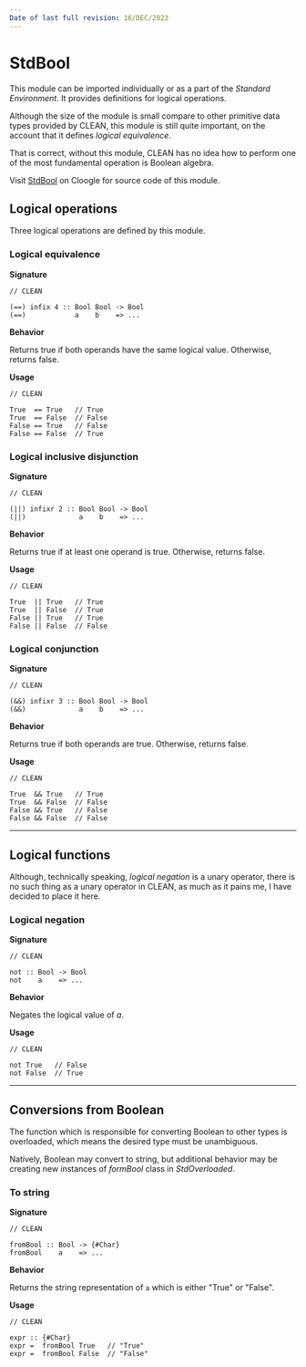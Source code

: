 ```yaml
---
Date of last full revision: 16/DEC/2023
---
```


# StdBool

This module can be imported individually or as a part of the *Standard Environment*.
It provides definitions for logical operations.

Although the size of the module is small compare to other primitive data types provided by CLEAN, this module is still quite important, on the account that it defines *logical equivalence*.

That is correct, without this module, CLEAN has no idea how to perform one of the most fundamental operation is Boolean algebra.

Visit [StdBool](https://cloogle.org/src/#base-stdenv/StdBool;icl;line=1) on Cloogle for source code of this module.

## Logical operations

Three logical operations are defined by this module.

### Logical equivalence

**Signature**

```clean
// CLEAN

(==) infix 4 :: Bool Bool -> Bool
(==)            a    b    => ...
```

**Behavior**

Returns true if both operands have the same logical value.
Otherwise, returns false.

**Usage**

```clean
// CLEAN

True  == True   // True
True  == False  // False
False == True   // False
False == False  // True
```

### Logical inclusive disjunction

**Signature**

```clean
// CLEAN

(||) infixr 2 :: Bool Bool -> Bool
(||)             a    b    => ...
```

**Behavior**

Returns true if at least one operand is true. 
Otherwise, returns false.

**Usage**

```clean
// CLEAN

True  || True   // True
True  || False  // True
False || True   // True
False || False  // False
```

### Logical conjunction

**Signature**

```clean
// CLEAN

(&&) infixr 3 :: Bool Bool -> Bool
(&&)             a    b    => ...
```

**Behavior**

Returns true if both operands are true.
Otherwise, returns false.

**Usage**

```clean
// CLEAN

True  && True   // True
True  && False  // False
False && True   // False
False && False  // False
```

---

## Logical functions

Although, technically speaking, *logical negation* is a unary operator, there is no such thing as a unary operator in CLEAN, as much as it pains me, I have decided to place it here.

### Logical negation

**Signature**

```clean
// CLEAN

not :: Bool -> Bool
not    a    => ...
```

**Behavior**

Negates the logical value of *a*.

**Usage**

```clean
// CLEAN

not True   // False
not False  // True
```

---

## Conversions from Boolean

The function which is responsible for converting Boolean to other types is overloaded, which means the desired type must be unambiguous.

Natively, Boolean may convert to string, but additional behavior may be creating new instances of *formBool* class in *StdOverloaded*.

### To string

**Signature**

```clean
// CLEAN

fromBool :: Bool -> {#Char}
fromBool    a    => ...
```

**Behavior**

Returns the string representation of `a` which is either "True" or "False".

**Usage**

```clean
// CLEAN

expr :: {#Char}
expr =  fromBool True   // "True"
expr =  fromBool False  // "False"
```
